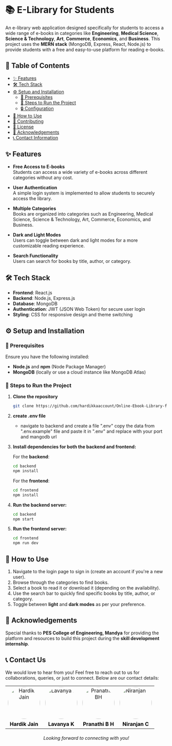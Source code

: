 # 📚 E-Library for Students

An e-library web application designed specifically for students to access a wide range of e-books in categories like **Engineering**, **Medical Science**, **Science & Technology**, **Art**, **Commerce**, **Economics**, and **Business**. This project uses the **MERN stack** (MongoDB, Express, React, Node.js) to provide students with a free and easy-to-use platform for reading e-books.

## 📑 Table of Contents

- [✨ Features](#features)
- [🛠️ Tech Stack](#tech-stack)
- [⚙️ Setup and Installation](#setup-and-installation)
  - [🔧 Prerequisites](#prerequisites)
  - [🚀 Steps to Run the Project](#steps-to-run-the-project)
  - [🔒 Configuration](#configuration)
- [📖 How to Use](#how-to-use)
- [🤝 Contributing](#contributing)
- [📜 License](#license)
- [🙏 Acknowledgements](#acknowledgements)
- [📞 Contact Information](#contact-information)

## ✨ Features

- **Free Access to E-books**  
  Students can access a wide variety of e-books across different categories without any cost.

- **User Authentication**  
  A simple login system is implemented to allow students to securely access the library.

- **Multiple Categories**  
  Books are organized into categories such as Engineering, Medical Science, Science & Technology, Art, Commerce, Economics, and Business.

- **Dark and Light Modes**  
  Users can toggle between dark and light modes for a more customizable reading experience.

- **Search Functionality**  
  Users can search for books by title, author, or category.

## 🛠️ Tech Stack

- **Frontend**: React.js
- **Backend**: Node.js, Express.js
- **Database**: MongoDB
- **Authentication**: JWT (JSON Web Token) for secure user login
- **Styling**: CSS for responsive design and theme switching

## ⚙️ Setup and Installation

### 🔧 Prerequisites

Ensure you have the following installed:
- **Node.js** and **npm** (Node Package Manager)
- **MongoDB** (locally or use a cloud instance like MongoDB Atlas)

### 🚀 Steps to Run the Project

1. **Clone the repository**

   ```bash
   git clone https://github.com/hardikkaaccount/Online-Ebook-Library-for-Students.git
   ```

2. **create .env file**

   - navigate to backend and create a file ".env" copy the data from ".env.example" file and paste it in ".env" and replace with your port and mangodb url

3. **Install dependencies for both the backend and frontend:**

   For the **backend**:

   ```bash
   cd backend
   npm install
   ```

   For the **frontend**:

   ```bash
   cd frontend
   npm install
   ```

4. **Run the backend server:**

   ```bash
   cd backend
   npm start
   ```

5. **Run the frontend server:**

   ```bash
   cd frontend
   npm run dev
   ```

## 📖 How to Use

1. Navigate to the login page to sign in (create an account if you're a new user).  
2. Browse through the categories to find books.  
3. Select a book to read it or download it (depending on the availability).  
4. Use the search bar to quickly find specific books by title, author, or category.  
5. Toggle between **light** and **dark modes** as per your preference.

## 🙏 Acknowledgements

Special thanks to **PES College of Engineering, Mandya** for providing the platform and resources to build this project during the **skill development internship**.

## 📞 Contact Us  

We would love to hear from you! Feel free to reach out to us for collaborations, queries, or just to connect. Below are our contact details:

<table style="width: 100%; text-align: center; border-collapse: collapse;">

  <tr>
    <td>
      <a href="https://github.com/hardikkaaccount" target="_blank">
        <img src="https://avatars.githubusercontent.com/u/141545710?v=4" alt="Hardik Jain" style="width: 100px; height: 100px; border-radius: 50%;">
      </a>
    </td>
    <td>
      <a href="https://github.com/Lavany004" target="_blank">
        <img src="https://media.licdn.com/dms/image/v2/D5603AQFbBCSGPofpIA/profile-displayphoto-shrink_800_800/profile-displayphoto-shrink_800_800/0/1721111176386?e=1738800000&v=beta&t=bJAoJ2h6FLsZdmpxibb9j3P04WgLfsGdvb7kf646IgI" alt="Lavanya K" style="width: 100px; height: 100px; border-radius: 50%;">
      </a>
    </td>
        <td>
      <a href="https://github.com/pranu1256520" target="_blank">
        <img src="https://media.licdn.com/dms/image/v2/D5635AQGdM93v_83sNg/profile-framedphoto-shrink_800_800/profile-framedphoto-shrink_800_800/0/1732430989255?e=1733691600&v=beta&t=Cr0c9EVqwjz9EKHiv1cRJsTAEKFnbQhq3M-C6latg8g" alt="Pranathi BH" style="width: 100px; height: 100px; border-radius: 50%;">
      </a>
    </td>
        <td>
      <a href="https://github.com/SennaGtr28" target="_blank">
        <img src="https://media.licdn.com/dms/image/v2/D5603AQGWhSA51Nm9iw/profile-displayphoto-shrink_800_800/profile-displayphoto-shrink_800_800/0/1716106253823?e=1738800000&v=beta&t=6o3YGWmoeT9dICMmS0xqJfQaIVbMf4DXX7QhTUMk2to" alt="Niranjan C" style="width: 100px; height: 100px; border-radius: 50%;">
      </a>
    </td>
  </tr>
  
  <tr>
    <td>
      <a href="https://www.linkedin.com/in/hardikjain108/" target="_blank" style="text-decoration: none; color: black; font-weight: bold;">
        Hardik Jain
      </a>
    </td>
    <td>
      <a href="https://www.linkedin.com/in/lavanya-k-833319268/" target="_blank" style="text-decoration: none; color: black; font-weight: bold;">
        Lavanya K
      </a>
    </td>
    <td>
      <a href="https://www.linkedin.com/in/pranathi-b-h09/" target="_blank" style="text-decoration: none; color: black; font-weight: bold;">
        Pranathi B H
      </a>
    </td>
    <td>
      <a href="https://www.linkedin.com/in/niranjan28c/" target="_blank" style="text-decoration: none; color: black; font-weight: bold;">
        Niranjan C
      </a>
    </td>
  </tr>

</table>


<p style="text-align: center; font-style: italic; margin-top: 20px;">Looking forward to connecting with you!</p>
